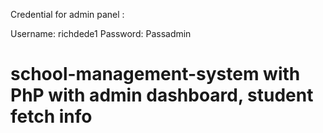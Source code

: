 Credential for admin panel :

Username: richdede1
Password: Passadmin

# school-management-system with PhP with admin dashboard, student fetch info
